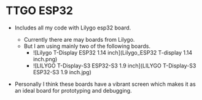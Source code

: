 # TTGO ESP32

- Includes all my code with Lilygo esp32 board.
  - Currently there are may boards from Lilygo.
  - But  I am using mainly two of the following boards.
    - ![Lilygo T-Display ESP32 1.14 inch](Lilygo_ESP32 T-display 1.14 inch.png)
    - ![LILYGO T-Display-S3 ESP32-S3 1.9 inch](LILYGO T-Display-S3 ESP32-S3 1.9 inch.jpg)

- Personally I think these boards have a vibrant screen which makes it as an ideal board for prototyping and debugging.
